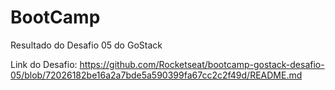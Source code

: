 # BootCamp
Resultado do Desafio 05 do GoStack

Link do Desafio: https://github.com/Rocketseat/bootcamp-gostack-desafio-05/blob/72026182be16a2a7bde5a590399fa67cc2c2f49d/README.md
